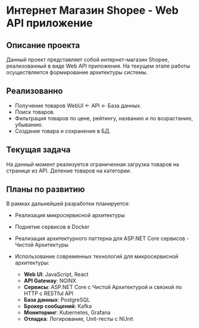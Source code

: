 # Интернет Магазин Shopee - Web API приложение

## Описание проекта
Данный проект представляет собой интернет-магазин Shopee, реализованный в виде Web API приложения. На текущем этапе работы осуществляется формирование архитектуры системы.

## Реализованно
- Получение товаров WebUI <- API <- База данных.
- Поиск товаров.
- Фильтрация товаров по цене, рейтингу, названию и по возрастанию, убыванию.
- Создание товара и сохранение в БД.

## Текущая задача
На данный момент реализуется ограниченная загрузка товаров на странице из API.
Деление товаров на категории.

## Планы по развитию
В рамках дальнейшей разработки планируется:

- Реализация микросервисной архитектуры
- Поднятие сервисов в Docker
- Реализация архитектурного паттерна для ASP.NET Core сервисов - Чистой Архитектуры
- Использование современных технологий для микросервисной архитектуры:

  - **Web UI**: JavaScript, React
  - **API Gateway**: NGINX
  - **Сервисы**: ASP.NET Core с Чистой Архитектурой и связкой по HTTP с RESTful API
  - **База данных**: PostgreSQL
  - **Брокер сообщений**: Kafka
  - **Мониторинг**: Kubernetes, Grafana
  - **Отладка**: Логирование, Unit-тесты с NUnit
